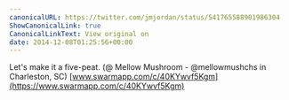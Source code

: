 ```yaml
---
canonicalURL: https://twitter.com/jmjordan/status/541765588901986304
ShowCanonicalLink: true
CanonicalLinkText: View original on
date: 2014-12-08T01:25:56+00:00
---
```

Let's make it a five-peat. (@ Mellow Mushroom - @mellowmushchs in Charleston, SC) [www.swarmapp.com/c/40KYwvf5Kgm](https://www.swarmapp.com/c/40KYwvf5Kgm)